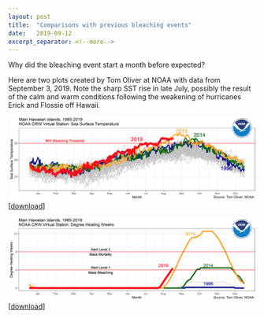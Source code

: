 ```yaml
---
layout: post
title:  "Comparisons with previous bleaching events"
date:   2019-09-12
excerpt_separator: <!--more-->
---
```


Why did the bleaching event start a month before expected?

Here are two plots created by Tom Oliver at NOAA with data from September 3, 2019. Note the sharp SST rise in late July, possibly the result of the calm and warm conditions following the weakening of hurricanes Erick and Flossie off Hawaii. 

![sst](/assets/sst.png)
[[download](/assets/sst.png)]

<!--more-->

![dhw](/assets/dhw.png)
[[download](/assets/dhw.png)]
